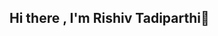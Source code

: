## Hi there , I'm Rishiv Tadiparthi👋

<!--
**rishivgt/rishivgt** is a ✨ _special_ ✨ repository because its `README.md` (this file) appears on your GitHub profile.
My intended major is Information Technology/Cybersecurity.


Here are some ideas to get you started:

- 🔭 I’m currently working on... a career plan project where I would describe what the career entails and an informational interview project where I would interview a person in my major to learn more about opportunities in my major.
- 🌱 I’m currently learning ... 
- 👯 I’m looking to collaborate on ...
- 🤔 I’m looking for help with ...
- 💬 Ask me about ...
- 📫 How to reach me: ...
- 😄 Pronouns: ...
- ⚡ Fun fact: ...
-->

